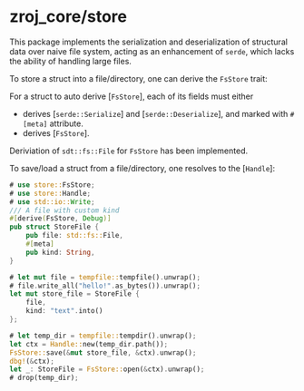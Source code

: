 # zroj_core/store

This package implements the serialization and deserialization of structural data over naive file system,
acting as an enhancement of `serde`, which lacks the ability of handling large files.

To store a struct into a file/directory, one can derive the `FsStore` trait:

For a struct to auto derive [`FsStore`], each of its fields must either

- derives [`serde::Serialize`] and [`serde::Deserialize`], and marked with `#[meta]` attribute.
- derives [`FsStore`].

Deriviation of `sdt::fs::File` for `FsStore` has been implemented.

To save/load a struct from a file/directory, one resolves to the [`Handle`]:

```rust
# use store::FsStore;
# use store::Handle;
# use std::io::Write;
/// A file with custom kind
#[derive(FsStore, Debug)]
pub struct StoreFile {
    pub file: std::fs::File,
    #[meta]
    pub kind: String,
}

# let mut file = tempfile::tempfile().unwrap();
# file.write_all("hello!".as_bytes()).unwrap();
let mut store_file = StoreFile {
    file,
    kind: "text".into()
};

# let temp_dir = tempfile::tempdir().unwrap();
let ctx = Handle::new(temp_dir.path());
FsStore::save(&mut store_file, &ctx).unwrap();
dbg!(&ctx);
let _: StoreFile = FsStore::open(&ctx).unwrap();
# drop(temp_dir);
```